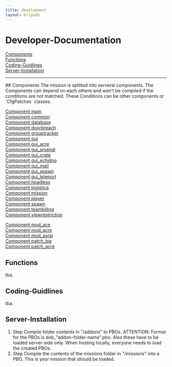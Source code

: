 ```yaml
---
title: development
layout: brigade
---
```


# Developer-Documentation


[Components](#components)    
[Functions](#functions)    
[Coding-Guidlines](#coding)    
[Server-Installation](#Server-Installation)   
<hr>
## <a name="components"></a>Components
The mission is splitted into serveral components. The Components can depend on each othere and won't be compiled if the conditions are not matched.
These Conditions can be other components or `CfgPatches` classes.

[Component main](development/components/main.md)    
[Component common](development/components/common.md)    
[Component database](development/components/database.md)   
[Component doorbreach](development/components/doorbreach.md)   
[Component grouptracker](development/components/grouptracker.md)   
[Component gui](development/components/gui.md)   
[Component gui_acre](development/components/gui_acre.md)   
[Component gui_arsenal](development/components/gui_arsenal.md)   
[Component gui_crate](development/components/gui_crate.md)   
[Component gui_echidna](development/components/gui_echidna.md)   
[Component gui_mail](development/components/gui_mail.md)   
[Component gui_spawn](development/components/gui_spawn.md)   
[Component gui_teleport](development/components/gui_teleport.md)   
[Component headless](development/components/headless.md)   
[Component logistics](development/components/logistics.md)   
[Component mission](development/components/mission.md)   
[Component player](development/components/player.md)   
[Component spawn](development/components/spawn.md)   
[Component teamkilling](development/components/teamkilling.md)   
[Component viewrestriction](development/components/viewrestriction.md)   

[Component mod_ace](development/components/mod_ace.md)   
[Component mod_acre](development/components/mod_acre.md)   
[Component mod_asrai](development/components/mod_asrai.md)   
[Component patch_bw](development/components/patch_bw.md)   
[Component patch_acre](development/components/patch_acre.md)   


## <a name="functions"></a>Functions
tba.
 
## <a name="coding"></a>Coding-Guidlines
tba. 
 
## <a name="Server-Installation"></a>Server-Installation 
 
1. Step
  Compile folder contents in "/addons" to PBOs. ATTENTION: Format for the PBOs is dob_"addon-folder-name".pbo. Also these have to be loaded server-side only.
  When hosting locally, everyone needs to load the created PBOs.
2. Step
  Compile the contents of the missions folder in "/missions" into a PBO. This is your mission that should be loaded.
